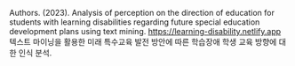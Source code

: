Authors. (2023). Analysis of perception on the direction of education for students with learning disabilities regarding future special education development plans using text mining. https://learning-disability.netlify.app \
텍스트 마이닝을 활용한 미래 특수교육 발전 방안에 따른 학습장애 학생 교육 방향에 대한 인식 분석. 
 
